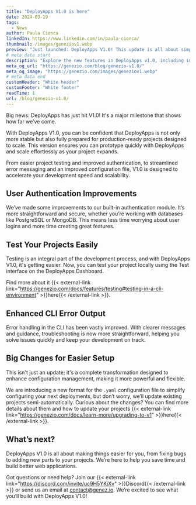 ```yaml
---
title: "DeployApps V1.0 is here"
date: 2024-03-19
tags:
  - News
author: Paula Cionca
linkedIn: https://www.linkedin.com/in/paula-cionca/
thumbnail: /images/geneziov1.webp
preview: "Just launched: DeployApps V1.0! This update is all about simplifying your development process with improved CLI output, a new configuration file, straightforward project testing, and improved user authentication."
# meta data start
description: "Explore the new features in DeployApps v1.0, including improved authentication, easier project testing, and enhanced CLI error handling."
meta_og_url: "https://genezio.com/blog/genezio-v1.0/"
meta_og_image: "https://genezio.com/images/geneziov1.webp"
# meta data end
customHeader: "White header"
customFooter: "White footer"
readTime: 1
url: /blog/genezio-v1.0/
---
```


Big news: DeployApps has just hit V1.0! It's a major milestone that shows how far we’ve come.

With DeployApps V1.0, you can be confident that DeployApps is not only more stable but also fully prepared for production-ready projects designed to scale. This version ensures you can prototype quickly with DeployApps and scale effortlessly as your project expands.

From easier project testing and improved authentication, to streamlined error messaging and an improved configuration file, V1.0 is designed to accelerate your development speed and scalability.

## User Authentication Improvements

We’ve made some improvements to our built-in authentication module. It’s more straightforward and secure, whether you’re working with databases like PostgreSQL or MongoDB. This means less time worrying about user logins and more time creating great features.

## Test Your Projects Easily

Testing is an integral part of the development process, and with DeployApps V1.0, it's getting easier. Now, you can test your project locally using the Test interface on the DeployApps Dashboard.

Find more about it {{< external-link link="https://genezio.com/docs/features/testing#testing-in-a-cli-environment" >}}here{{< /external-link >}}.

## Enhanced CLI Error Output

Error handling in the CLI has been vastly improved. With clearer messages and guidance, troubleshooting is now more straightforward, helping you solve issues quickly and keep your development on track.

## Big Changes for Easier Setup

This isn't just an update; it's a complete transformation designed to enhance configuration management, making it more powerful and flexible.

We are introducing a new format for the `.yaml` configuration file to simplify configuring your next deployments, but don’t worry, we’ll update existing projects semi-automatically. Curious about the changes? You can find more details about them and how to update your projects {{< external-link link="https://genezio.com/docs/learn-more/upgrading-to-v1" >}}here{{< /external-link >}}.

## What’s next?

DeployApps V1.0 is all about making things easier for you, from fixing bugs to adding new parts to your projects. We’re here to help you save time and build better web applications.

Got questions or need help? Join our {{< external-link link="https://discord.com/invite/uc9H5YKjXv" >}}Discord{{< /external-link >}} or send us an email at contact@genez.io. We’re excited to see what you’ll build with DeployApps V1.0!
